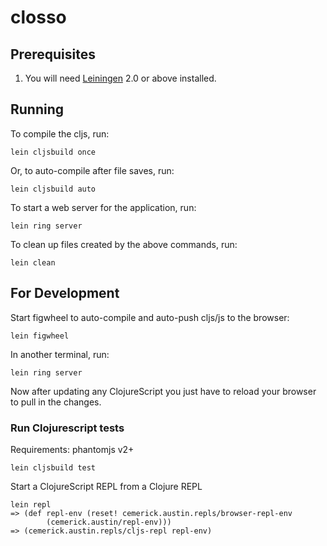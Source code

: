 # closso

<Description>

## Prerequisites

 1. You will need [Leiningen][1] 2.0 or above installed.

[1]: https://github.com/technomancy/leiningen

## Running

To compile the cljs, run:

    lein cljsbuild once

Or, to auto-compile after file saves, run:

    lein cljsbuild auto

To start a web server for the application, run:

    lein ring server

To clean up files created by the above commands, run:

    lein clean

## For Development

Start figwheel to auto-compile and auto-push cljs/js to the browser:

    lein figwheel

In another terminal, run:

    lein ring server

Now after updating any ClojureScript you just have to reload your browser to
pull in the changes.

### Run Clojurescript tests

Requirements: phantomjs v2+

    lein cljsbuild test


Start a ClojureScript REPL from a Clojure REPL

    lein repl
    => (def repl-env (reset! cemerick.austin.repls/browser-repl-env
            (cemerick.austin/repl-env)))
    => (cemerick.austin.repls/cljs-repl repl-env)
